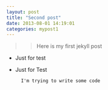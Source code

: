```yaml
---  
layout: post  
title: "Second post"  
date: 2013-08-01 14:19:01  
categories: mypost1  
---  
```

  
>> Here is my first jekyll post  
  
+ Just for test  
* Just for Test  
  
        I'm trying to write some code